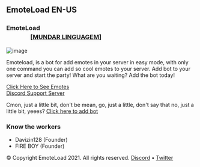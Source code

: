 ## EmoteLoad EN-US
### EmoteLoad  ㅤㅤㅤㅤㅤㅤㅤㅤㅤㅤㅤㅤㅤㅤㅤㅤㅤㅤㅤㅤㅤㅤㅤㅤㅤㅤㅤㅤㅤㅤㅤ [[**MUNDAR LINGUAGEM**]](https://emoteload.ml) 
  
![image](https://cdn.discordapp.com/attachments/822621497272303698/901282019085008956/EL_500.png)  
  
Emoteload, is a bot for add emotes in your server in easy mode, with only one command you can add so cool emotes to your server.
Add bot to your server and start the party! What are you waiting? Add the bot today!
  
[Click Here to See Emotes](https://emotes.emoteload.ml)    
[Discord Support Server](https://discord.gg/v6Srh9fr)   
  
Cmon, just a little bit, don't be mean, go, just a little, don't say that no, just a little bit, yeees?
[Click here to add bot](https://discord.com/oauth2/authorize?client_id=817408987426455592&scope=bot%20applications.commands&permissions=2147483647)
 
 
### Know the workers 
- Davizin128 (Founder) 
- FIRE BOY (Founder)   
  
 
© Copyright EmoteLoad 2021. All rights reserved. [Discord](https://discord.gg/v6Srh9fr) • [Twitter](https://twitter.com/FIREBOYOFC)  
